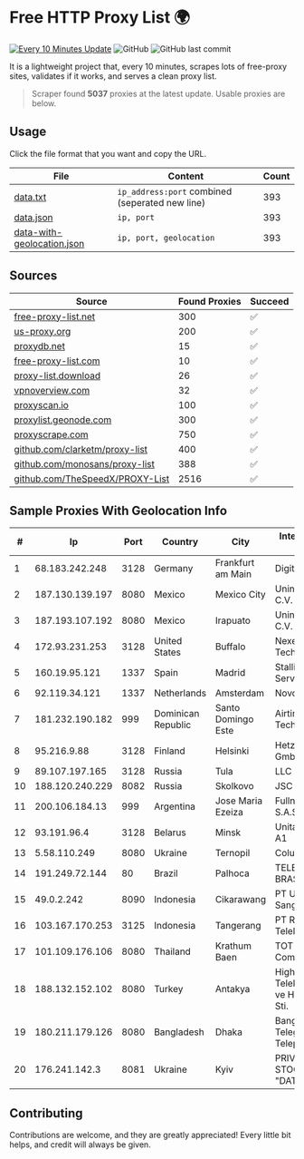
# Free HTTP Proxy List 🌍

[![Every 10 Minutes Update](https://github.com/mertguvencli/http-proxy-list/actions/workflows/main.yml/badge.svg?branch=main)](https://github.com/mertguvencli/http-proxy-list/actions/workflows/main.yml)
![GitHub](https://img.shields.io/github/license/mertguvencli/http-proxy-list)
![GitHub last commit](https://img.shields.io/github/last-commit/mertguvencli/http-proxy-list)

It is a lightweight project that, every 10 minutes, scrapes lots of free-proxy sites, validates if it works, and serves a clean proxy list.


> Scraper found **5037** proxies at the latest update. Usable proxies are below.

## Usage

Click the file format that you want and copy the URL.


|File|Content|Count|
|----|-------|-----|
|[data.txt](https://raw.githubusercontent.com/mertguvencli/http-proxy-list/main/proxy-list/data.txt)|`ip_address:port` combined (seperated new line)|393|
|[data.json](https://raw.githubusercontent.com/mertguvencli/http-proxy-list/main/proxy-list/data.json)|`ip, port`|393|
|[data-with-geolocation.json](https://raw.githubusercontent.com/mertguvencli/http-proxy-list/main/proxy-list/data-with-geolocation.json)|`ip, port, geolocation`|393|

## Sources

|Source|Found Proxies|Succeed|
|------|-------------|-------|
|[free-proxy-list.net](https://free-proxy-list.net)|300|✅|
|[us-proxy.org](https://www.us-proxy.org)|200|✅|
|[proxydb.net](http://proxydb.net)|15|✅|
|[free-proxy-list.com](https://free-proxy-list.com/?page=&port=&type%5B%5D=http&type%5B%5D=https&up_time=0&search=Search)|10|✅|
|[proxy-list.download](https://www.proxy-list.download/HTTP)|26|✅|
|[vpnoverview.com](https://vpnoverview.com/privacy/anonymous-browsing/free-proxy-servers)|32|✅|
|[proxyscan.io](https://www.proxyscan.io)|100|✅|
|[proxylist.geonode.com](https://proxylist.geonode.com/api/proxy-list?limit=300&page=1&sort_by=lastChecked&sort_type=desc&protocols=http,https)|300|✅|
|[proxyscrape.com](https://api.proxyscrape.com/v2/?request=displayproxies&protocol=http&timeout=10000&country=all&ssl=all&anonymity=all)|750|✅|
|[github.com/clarketm/proxy-list](https://raw.githubusercontent.com/clarketm/proxy-list/master/proxy-list-raw.txt)|400|✅|
|[github.com/monosans/proxy-list](https://raw.githubusercontent.com/monosans/proxy-list/main/proxies/http.txt)|388|✅|
|[github.com/TheSpeedX/PROXY-List](https://raw.githubusercontent.com/TheSpeedX/PROXY-List/master/http.txt)|2516|✅|


## Sample Proxies With Geolocation Info

|#|Ip|Port|Country|City|Internet Service Provider|
|-|--|----|-------|----|-------------------------|
|1|68.183.242.248|3128|Germany|Frankfurt am Main|DigitalOcean, LLC|
|2|187.130.139.197|8080|Mexico|Mexico City|Uninet S.A. de C.V.|
|3|187.193.107.192|8080|Mexico|Irapuato|Uninet S.A. de C.V.|
|4|172.93.231.253|3128|United States|Buffalo|Nexeon Technologies, Inc.|
|5|160.19.95.121|1337|Spain|Madrid|Stallion Network Services Limited|
|6|92.119.34.121|1337|Netherlands|Amsterdam|NovoServe B.V.|
|7|181.232.190.182|999|Dominican Republic|Santo Domingo Este|Airtime Technology SRL|
|8|95.216.9.88|3128|Finland|Helsinki|Hetzner Online GmbH|
|9|89.107.197.165|3128|Russia|Tula|LLC TK Altair|
|10|188.120.240.229|8082|Russia|Skolkovo|JSC IOT|
|11|200.106.184.13|999|Argentina|Jose Maria Ezeiza|Fullnet Solutions S.A.S.|
|12|93.191.96.4|3128|Belarus|Minsk|Unitary enterprise A1|
|13|5.58.110.249|8080|Ukraine|Ternopil|Columbus|
|14|191.249.72.144|80|Brazil|Palhoca|TELEFÔNICA BRASIL S.A|
|15|49.0.2.242|8090|Indonesia|Cikarawang|PT Usaha Adi Sanggoro|
|16|103.167.170.253|3125|Indonesia|Tangerang|PT Rajeg Media Telekomunikasi|
|17|101.109.176.106|8080|Thailand|Krathum Baen|TOT Public Company Limited|
|18|188.132.152.102|8080|Turkey|Antakya|High Speed Telekomunikasyon ve Hab. Hiz. Ltd. Sti.|
|19|180.211.179.126|8080|Bangladesh|Dhaka|Bangladesh Telegraph & Telephone Board|
|20|176.241.142.3|8081|Ukraine|Kyiv|PRIVATE JOINT STOCK COMPANY "DATAGROUP"|



## Contributing

Contributions are welcome, and they are greatly appreciated! Every
little bit helps, and credit will always be given.

